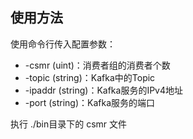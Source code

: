 ## 使用方法

使用命令行传入配置参数：
- -csmr (uint)：消费者组的消费者个数
- -topic (string)：Kafka中的Topic
- -ipaddr (string)：Kafka服务的IPv4地址
- -port (string)：Kafka服务的端口


执行 ./bin目录下的 csmr 文件